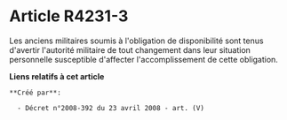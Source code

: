 # Article R4231-3

Les anciens militaires soumis à l'obligation de disponibilité sont tenus d'avertir l'autorité militaire de tout changement
dans leur situation personnelle susceptible d'affecter l'accomplissement de cette obligation.

**Liens relatifs à cet article**

	**Créé par**:

	  - Décret n°2008-392 du 23 avril 2008 - art. (V)
